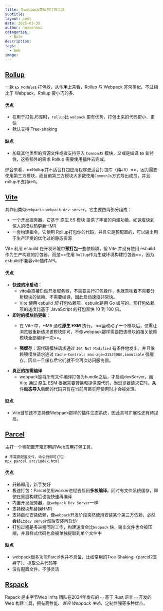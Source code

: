 ```yaml
---
title: 与webpack类似的打包工具
subtitle: 
layout: post
date: 2025-03-30
author: heavenmei
categories:
  - Note
description: 
tags:
  - Web
image:
---
```

## [Rollup](https://rollupjs.org/)

一款 `ES Modules` 打包器，从作用上来看，Rollup 与 Webpack 非常类似。不过相比于 Webpack，Rollup 要小巧的多.

#### 优点

- 在用于打包JS库时，`rollup`比 `webpack` 更有优势，打包出来的代码更小、更快
- 默认支持 Tree-shaking

#### 缺点
- 加载其他类型的资源文件或者支持导入 `CommonJS` 模块，又或是编译 `ES` 新特性，这些额外的需求 Rollup 需要使用插件去完成。

综合来看，==Rollup并不适合打包应用程序更适合打包库（纯JS）==，因为需要使用第三方模块，而目前第三方模块大多数使用`CommonJs`方式导出成员，并且rollup不支持`HMR`。


## [Vite](https://vite.vuejs.ac.cn/)

其作用类似`webpack`+ `webpack-dev-server`。它主要由两部分组成：

- 一个开发服务器，它基于 原生 ES 模块 提供了丰富的内建功能，如速度快到惊人的模块热更新HMR
- 一套构建指令，它使用 Rollup打包你的代码，并且它是预配置的，可以输出用于生产环境的优化过的静态资源

Vite 利用 esbuild 在开发环境中**预打包**一些依赖项，但 Vite 并没有使用 esbuild 作为生产构建的打包器。而是==使用 `Rollup`作为生成环境构建打包器==，因为esbuild不兼容vite插件API。


#### 优点
- **快速的冷启动**：
	- vite会直接启动开发服务器，不需要进行打包操作，也就意味着不需要分析模块的依赖、不需要编译，因此启动速度非常快。
	- Vite 使用 esbuild *预* 打包依赖项。esbuild是用 Go 编写的，预打包依赖项的速度比基于 JavaScript 的打包器快 10 到 100 倍。
- **即时的模块热更新**：
	- 在 Vite 中，HMR 通过**原生 ESM** 执行。 ==当改动了一个模块后，仅需让浏览器重新请求该模块即可，不像webpack那样需要把该模块的相关依赖模块全部编译一次==。

	- **强缓存**：源代码模块请求通过 `304 Not Modified` 有条件地发出，并且依赖项模块请求通过 `Cache-Control: max-age=31536000,immutable` 强缓存，因此一旦缓存后它们就不会再次访问服务器。
- **真正的按需编译**
	- webpack是将所有文件编译打包为bundle之后，才启动devServer。而 Vite 通过 原生 ESM 根据需要转换和提供源代码，当浏览器请求它时。条件**动态导入**后面的代码只有在当前屏幕实际使用时才会被处理。

#### 缺点

- Vite目前还不支持像Webpack那样的插件生态系统，因此其可扩展性还有待提高。


## [Parcel](https://parcel.node.org.cn/docs/)
主打一个零配置开箱即用的Web应用打包工具。

```shell
# 不需要配置文件，命令行即可打包
npx parcel src/index.html
```

#### 优点
- 开箱即用，新手友好
- 极速打包：Parcel使用worker进程去启用**多核编译**。同时有文件系统缓存，即使在重启构建后也能快速再编译
- 内置开发服务器，跟`webpack Dev Server`一样
- 支持模块热替换HMR
- 支持自动安装依赖，像`webpack`开发阶段突然使用安装某个第三方依赖，必然会终止`dev server`然后安装再启动
- 打包过程是多进程同时工作，构建速度会比`Webpack` 快，输出文件也会被压缩，并且样式代码也会被单独提取到单个文件中


#### 缺点
- webpack很多功能Parcel也并不具备，比如常用的~~Tree Shaking~~（parcel2支持了）、提取公共代码等
- 没有配置文件，不够灵活





## [Rspack](https://rspack.dev/zh/guide/start/introduction)


Rspack 是由字节Web Infra 团队在2024年发布的==基于 Rust 语言==开发的 Web 构建工具，拥有高性能、*兼容 Webpack 生态*、定制性强等多种优点。